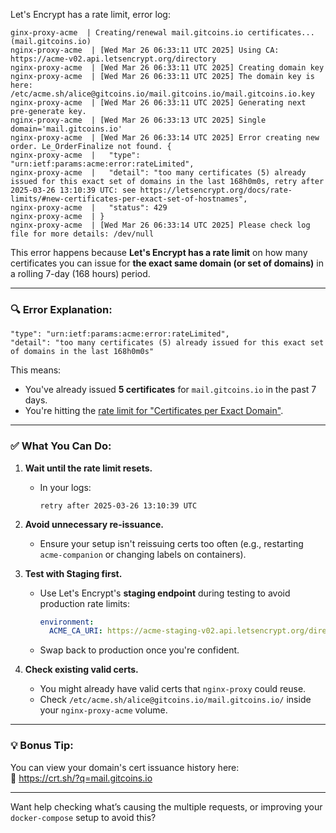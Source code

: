 Let's Encrypt has a rate limit, error log:

```
ginx-proxy-acme  | Creating/renewal mail.gitcoins.io certificates... (mail.gitcoins.io)
nginx-proxy-acme  | [Wed Mar 26 06:33:11 UTC 2025] Using CA: https://acme-v02.api.letsencrypt.org/directory
nginx-proxy-acme  | [Wed Mar 26 06:33:11 UTC 2025] Creating domain key
nginx-proxy-acme  | [Wed Mar 26 06:33:11 UTC 2025] The domain key is here: /etc/acme.sh/alice@gitcoins.io/mail.gitcoins.io/mail.gitcoins.io.key
nginx-proxy-acme  | [Wed Mar 26 06:33:11 UTC 2025] Generating next pre-generate key.
nginx-proxy-acme  | [Wed Mar 26 06:33:13 UTC 2025] Single domain='mail.gitcoins.io'
nginx-proxy-acme  | [Wed Mar 26 06:33:14 UTC 2025] Error creating new order. Le_OrderFinalize not found. {
nginx-proxy-acme  |   "type": "urn:ietf:params:acme:error:rateLimited",
nginx-proxy-acme  |   "detail": "too many certificates (5) already issued for this exact set of domains in the last 168h0m0s, retry after 2025-03-26 13:10:39 UTC: see https://letsencrypt.org/docs/rate-limits/#new-certificates-per-exact-set-of-hostnames",
nginx-proxy-acme  |   "status": 429
nginx-proxy-acme  | }
nginx-proxy-acme  | [Wed Mar 26 06:33:14 UTC 2025] Please check log file for more details: /dev/null
```


This error happens because **Let's Encrypt has a rate limit** on how many certificates you can issue for **the exact same domain (or set of domains)** in a rolling 7-day (168 hours) period.

---

### 🔍 Error Explanation:
```
"type": "urn:ietf:params:acme:error:rateLimited",
"detail": "too many certificates (5) already issued for this exact set of domains in the last 168h0m0s"
```

This means:

- You've already issued **5 certificates** for `mail.gitcoins.io` in the past 7 days.
- You're hitting the [rate limit for "Certificates per Exact Domain"](https://letsencrypt.org/docs/rate-limits/#duplicate-certificate-limit).

---

### ✅ What You Can Do:

1. **Wait until the rate limit resets.**
   - In your logs:  
     ```
     retry after 2025-03-26 13:10:39 UTC
     ```

2. **Avoid unnecessary re-issuance.**
   - Ensure your setup isn't reissuing certs too often (e.g., restarting `acme-companion` or changing labels on containers).

3. **Test with Staging first.**
   - Use Let's Encrypt's **staging endpoint** during testing to avoid production rate limits:
     ```yaml
     environment:
       ACME_CA_URI: https://acme-staging-v02.api.letsencrypt.org/directory
     ```
   - Swap back to production once you're confident.

4. **Check existing valid certs.**
   - You might already have valid certs that `nginx-proxy` could reuse.
   - Check `/etc/acme.sh/alice@gitcoins.io/mail.gitcoins.io/` inside your `nginx-proxy-acme` volume.

---

### 💡 Bonus Tip:
You can view your domain's cert issuance history here:  
🔗 https://crt.sh/?q=mail.gitcoins.io

---

Want help checking what’s causing the multiple requests, or improving your `docker-compose` setup to avoid this?